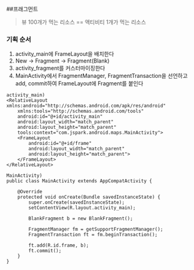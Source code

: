 ##프래그먼트
> 뷰 100개가 먹는 리소스 == 액티비티 1개가 먹는 리소스

### 기획 순서
1. activity_main에 FrameLayout을 배치한다
2. New -> Fragment -> Fragment(Blank)
3. activity_fragment를 커스터마이징한다
4. MainActivity에서 FragmentManager, FragmentTransaction을 선언하고 add, commit하여 FrameLayout에 Fragment를 붙인다

```
activity_main)
<RelativeLayout xmlns:android="http://schemas.android.com/apk/res/android"
    xmlns:tools="http://schemas.android.com/tools"
    android:id="@+id/activity_main"
    android:layout_width="match_parent"
    android:layout_height="match_parent"
    tools:context="com.jspark.android.maps.MainActivity">
    <FrameLayout
        android:id="@+id/frame"
        android:layout_width="match_parent"
        android:layout_height="match_parent">
    </FrameLayout>
</RelativeLayout>
```
```
MainActivity)
public class MainActivity extends AppCompatActivity {

    @Override
    protected void onCreate(Bundle savedInstanceState) {
        super.onCreate(savedInstanceState);
        setContentView(R.layout.activity_main);

        BlankFragment b = new BlankFragment();

        FragmentManager fm = getSupportFragmentManager();
        FragmentTransaction ft = fm.beginTransaction();

        ft.add(R.id.frame, b);
        ft.commit();
    }
}
```